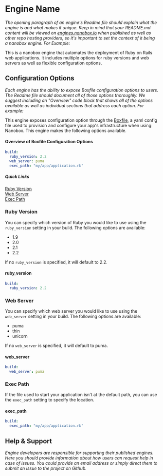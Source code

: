 # Engine Name
*The opening paragraph of an engine's Readme file should explain what the engine is and what makes it unique. Keep in mind that your README.md content will be viewed on [engines.nanobox.io](http://engines.nanobox.io) when published as well as other repo hosting providers, so it's important to set the context of it being a nanobox engine. For Example:*

This is a nanobox engine that automates the deployment of Ruby on Rails web applications. It includes multiple options for ruby versions and web servers as well as flexible configuration options.

## Configuration Options
*Each engine has the ability to expose Boxfile configuration options to users. The Readme file should document all of those options thoroughly. We suggest including an "Overview" code block that shows all of the options available as well as individual sections that address each option. For example:*

This engine exposes configuration option through the [Boxfile](http://docs.nanobox.io/boxfile/), a yaml config file used to provision and configure your app's infrastructure when using Nanobox. This engine makes the following options available.

#### Overview of Boxfile Configuration Options
```yaml
build:
  ruby_version: 2.2
  web_server: puma
  exec_path: "my/app/application.rb"
```
##### Quick Links
[Ruby Version](#ruby-version)  
[Web Server](#web-server)  
[Exec Path](#exec-path)  

### Ruby Version
You can specify which version of Ruby you would like to use using the `ruby_version` setting in your build. The following options are available:

- 1.9
- 2.0
- 2.1
- 2.2

If no `ruby_version` is specified, it will default to 2.2.

#### ruby_version
```yaml
build:
  ruby_version: 2.2
```

### Web Server
You can specify which web server you would like to use using the `web_server` setting in your build. The following options are available:

- puma
- thin
- unicorn

If no `web_server` is specified, it will default to puma.

#### web_server
```yaml
build:
  web_server: puma
```

### Exec Path
If the file used to start your application isn't at the default path, you can use the `exec_path` setting to specify the location.

#### exec_path
```yaml
build:
  exec_path: "my/app/application.rb"
```

## Help & Support
*Engine developers are responsible for supporting their published engines. Here you should provide information about how users can request help in case of issues. You could provide an email address or simply direct them to submit an issue to the project on Github.*